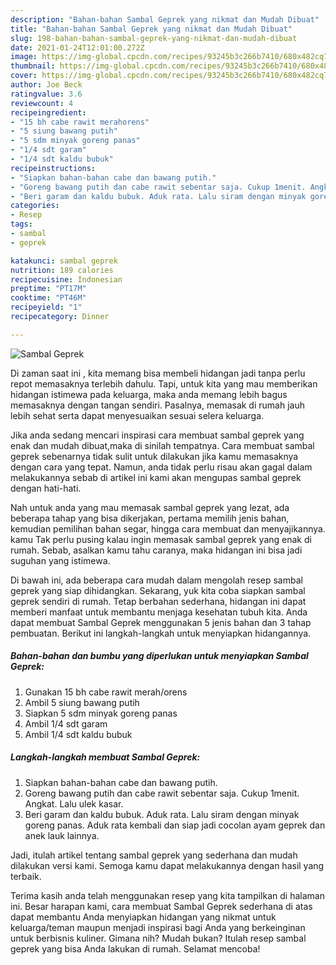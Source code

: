 ```yaml
---
description: "Bahan-bahan Sambal Geprek yang nikmat dan Mudah Dibuat"
title: "Bahan-bahan Sambal Geprek yang nikmat dan Mudah Dibuat"
slug: 198-bahan-bahan-sambal-geprek-yang-nikmat-dan-mudah-dibuat
date: 2021-01-24T12:01:00.272Z
image: https://img-global.cpcdn.com/recipes/93245b3c266b7410/680x482cq70/sambal-geprek-foto-resep-utama.jpg
thumbnail: https://img-global.cpcdn.com/recipes/93245b3c266b7410/680x482cq70/sambal-geprek-foto-resep-utama.jpg
cover: https://img-global.cpcdn.com/recipes/93245b3c266b7410/680x482cq70/sambal-geprek-foto-resep-utama.jpg
author: Joe Beck
ratingvalue: 3.6
reviewcount: 4
recipeingredient:
- "15 bh cabe rawit merahorens"
- "5 siung bawang putih"
- "5 sdm minyak goreng panas"
- "1/4 sdt garam"
- "1/4 sdt kaldu bubuk"
recipeinstructions:
- "Siapkan bahan-bahan cabe dan bawang putih."
- "Goreng bawang putih dan cabe rawit sebentar saja. Cukup 1menit. Angkat. Lalu ulek kasar."
- "Beri garam dan kaldu bubuk. Aduk rata. Lalu siram dengan minyak goreng panas. Aduk rata kembali dan siap jadi cocolan ayam geprek dan anek lauk lainnya."
categories:
- Resep
tags:
- sambal
- geprek

katakunci: sambal geprek 
nutrition: 189 calories
recipecuisine: Indonesian
preptime: "PT17M"
cooktime: "PT46M"
recipeyield: "1"
recipecategory: Dinner

---
```



![Sambal Geprek](https://img-global.cpcdn.com/recipes/93245b3c266b7410/680x482cq70/sambal-geprek-foto-resep-utama.jpg)

Di zaman  saat ini , kita memang bisa membeli hidangan jadi tanpa perlu repot memasaknya terlebih dahulu. Tapi, untuk kita yang mau memberikan hidangan istimewa pada keluarga, maka anda memang lebih bagus memasaknya dengan tangan sendiri. Pasalnya, memasak di rumah jauh lebih sehat serta dapat menyesuaikan sesuai selera keluarga.

Jika anda sedang mencari inspirasi cara membuat sambal geprek yang enak dan mudah dibuat,maka di sinilah tempatnya. Cara membuat sambal geprek  sebenarnya tidak sulit untuk dilakukan jika kamu memasaknya dengan cara yang tepat. Namun, anda tidak perlu risau akan gagal dalam melakukannya 
sebab di artikel ini kami akan mengupas sambal geprek dengan hati-hati.  



Nah untuk anda yang mau memasak sambal geprek yang lezat, ada beberapa tahap yang bisa dikerjakan, pertama memilih jenis bahan, kemudian pemilihan bahan segar, hingga cara membuat dan menyajikannya. kamu Tak perlu pusing kalau ingin memasak sambal geprek yang enak di rumah. Sebab, asalkan kamu  tahu caranya, maka hidangan ini bisa jadi suguhan yang istimewa.

Di bawah ini, ada beberapa cara mudah dalam mengolah resep sambal geprek yang siap dihidangkan. Sekarang, yuk kita coba siapkan sambal geprek sendiri di rumah. Tetap berbahan sederhana, hidangan ini dapat memberi manfaat untuk membantu menjaga kesehatan tubuh kita. Anda dapat membuat Sambal Geprek menggunakan 5 jenis bahan dan 3 tahap pembuatan. Berikut ini langkah-langkah untuk menyiapkan hidangannya.

<!--inarticleads1-->

##### Bahan-bahan dan bumbu yang diperlukan untuk menyiapkan Sambal Geprek:

1. Gunakan 15 bh cabe rawit merah/orens
1. Ambil 5 siung bawang putih
1. Siapkan 5 sdm minyak goreng panas
1. Ambil 1/4 sdt garam
1. Ambil 1/4 sdt kaldu bubuk




<!--inarticleads2-->

##### Langkah-langkah membuat Sambal Geprek:

1. Siapkan bahan-bahan cabe dan bawang putih.
1. Goreng bawang putih dan cabe rawit sebentar saja. Cukup 1menit. Angkat. Lalu ulek kasar.
1. Beri garam dan kaldu bubuk. Aduk rata. Lalu siram dengan minyak goreng panas. Aduk rata kembali dan siap jadi cocolan ayam geprek dan anek lauk lainnya.




Jadi, itulah artikel tentang  sambal geprek  yang sederhana dan mudah dilakukan versi kami. Semoga kamu dapat melakukannya dengan hasil yang terbaik. 

Terima kasih anda telah menggunakan resep yang kita tampilkan di halaman ini. Besar harapan kami, cara membuat  Sambal Geprek sederhana di atas dapat membantu Anda menyiapkan hidangan yang nikmat untuk keluarga/teman maupun menjadi inspirasi bagi Anda yang berkeinginan untuk berbisnis kuliner. Gimana nih? Mudah bukan? Itulah resep sambal geprek yang bisa Anda lakukan di rumah. Selamat mencoba!

